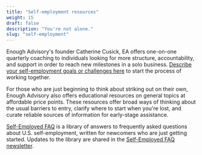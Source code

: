 ```yaml
---
title: "Self-employment resources"
weight: 15
draft: false
description: "You're not alone."
slug: "self-employment"
---
```


Enough Advisory's founder Catherine Cusick, EA offers one-on-one quarterly coaching to individuals looking for more structure, accountability, and support in order to reach new milestones in a solo business. [Describe your self-employment goals or challenges here](/solutions/custom/) to start the process of working together.

For those who are just beginning to think about striking out on their own, Enough Advisory also offers educational resources on general topics at affordable price points. These resources offer broad ways of thinking about the usual barriers to entry, clarify where to start when you're lost, and curate reliable sources of information for early-stage assistance.

[Self-Employed FAQ](https://www.selfemployedfaq.com) is a library of answers to frequently asked questions about U.S. self-employment, written for newcomers who are just getting started. Updates to the library are shared in the [Self-Employed FAQ newsletter](https://buttondown.email/sefaq?tag=enough).